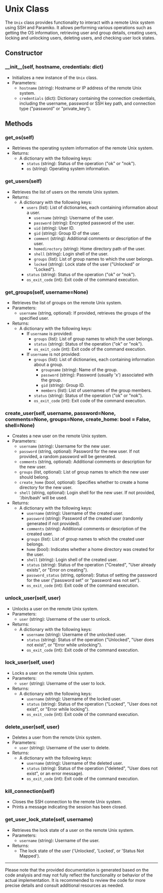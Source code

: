 # Unix Class

The `Unix` class provides functionality to interact with a remote Unix system using SSH and Paramiko. It allows performing various operations such as getting the OS information, retrieving user and group details, creating users, locking and unlocking users, deleting users, and checking user lock states.

## Constructor

### \_\_init__(self, hostname, credentials: dict)

- Initializes a new instance of the `Unix` class.
- Parameters:
  - `hostname` (string): Hostname or IP address of the remote Unix system.
  - `credentials` (dict): Dictionary containing the connection credentials, including the username, password or SSH key path, and connection type ("password" or "private_key").

## Methods

### get_os(self)

- Retrieves the operating system information of the remote Unix system.
- Returns:
  - A dictionary with the following keys:
    - `status` (string): Status of the operation ("ok" or "nok").
    - `os` (string): Operating system information.

### get_users(self)

- Retrieves the list of users on the remote Unix system.
- Returns:
  - A dictionary with the following keys:
    - `users` (list): List of dictionaries, each containing information about a user.
      - `username` (string): Username of the user.
      - `password` (string): Encrypted password of the user.
      - `uid` (string): User ID.
      - `gid` (string): Group ID of the user.
      - `comment` (string): Additional comments or description of the user.
      - `homedirectory` (string): Home directory path of the user.
      - `shell` (string): Login shell of the user.
      - `groups` (list): List of group names to which the user belongs.
      - `locked` (string): Lock state of the user ("Unlocked" or "Locked").
    - `status` (string): Status of the operation ("ok" or "nok").
    - `os_exit_code` (int): Exit code of the command execution.

### get_groups(self, username=None)

- Retrieves the list of groups on the remote Unix system.
- Parameters:
  - `username` (string, optional): If provided, retrieves the groups of the specified user.
- Returns:
  - A dictionary with the following keys:
    - If `username` is provided:
      - `groups` (list): List of group names to which the user belongs.
      - `status` (string): Status of the operation ("ok" or "nok").
      - `os_exit_code` (int): Exit code of the command execution.
    - If `username` is not provided:
      - `groups` (list): List of dictionaries, each containing information about a group.
        - `groupname` (string): Name of the group.
        - `password` (string): Password (usually 'x') associated with the group.
        - `gid` (string): Group ID.
        - `members` (list): List of usernames of the group members.
      - `status` (string): Status of the operation ("ok" or "nok").
      - `os_exit_code` (int): Exit code of the command execution.

### create_user(self, username, password=None, comments=None, groups=None, create_home: bool = False, shell=None)

- Creates a new user on the remote Unix system.
- Parameters:
  - `username` (string): Username for the new user.
  - `password` (string, optional): Password for the new user. If not provided, a random password will be generated.
  - `comments` (string, optional): Additional comments or description for the new user.
  - `groups` (list, optional): List of group names to which the new user should belong.
  - `create_home` (bool, optional): Specifies whether to create a home directory for the new user.
  - `shell` (string, optional): Login shell for the new user. If not provided, '/bin/bash' will be used.
- Returns:
  - A dictionary with the following keys:
    - `username` (string): Username of the created user.
    - `password` (string): Password of the created user (randomly generated if not provided).
    - `comments` (string): Additional comments or description of the created user.
    - `groups` (list): List of group names to which the created user belongs.
    - `home` (bool): Indicates whether a home directory was created for the user.
    - `shell` (string): Login shell of the created user.
    - `status` (string): Status of the operation ("Created", "User already exists", or "Error on creating").
    - `password_status` (string, optional): Status of setting the password for the user ("password set" or "password was not set").
    - `os_exit_code` (int): Exit code of the command execution.

### unlock_user(self, user)

- Unlocks a user on the remote Unix system.
- Parameters:
  - `user` (string): Username of the user to unlock.
- Returns:
  - A dictionary with the following keys:
    - `username` (string): Username of the unlocked user.
    - `status` (string): Status of the operation ("Unlocked", "User does not exist", or "Error while unlocking").
    - `os_exit_code` (int): Exit code of the command execution.

### lock_user(self, user)

- Locks a user on the remote Unix system.
- Parameters:
  - `user` (string): Username of the user to lock.
- Returns:
  - A dictionary with the following keys:
    - `username` (string): Username of the locked user.
    - `status` (string): Status of the operation ("Locked", "User does not exist", or "Error while locking").
    - `os_exit_code` (int): Exit code of the command execution.

### delete_user(self, user)

- Deletes a user from the remote Unix system.
- Parameters:
  - `user` (string): Username of the user to delete.
- Returns:
  - A dictionary with the following keys:
    - `username` (string): Username of the deleted user.
    - `status` (string): Status of the operation ("deleted", "User does not exist", or an error message).
    - `os_exit_code` (int): Exit code of the command execution.

### kill_connection(self)

- Closes the SSH connection to the remote Unix system.
- Prints a message indicating the session has been closed.

### get_user_lock_state(self, username)

- Retrieves the lock state of a user on the remote Unix system.
- Parameters:
  - `username` (string): Username of the user.
- Returns:
  - The lock state of the user ('Unlocked', 'Locked', or 'Status Not Mapped').

---

Please note that the provided documentation is generated based on the code analysis and may not fully reflect the functionality or behavior of the actual implementation. It is recommended to review the code for more precise details and consult additional resources as needed.
